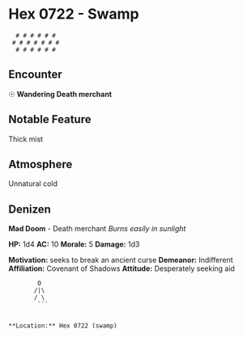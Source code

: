 # Hex 0722 - Swamp
```
  # # # # # #
 # # # # # # #
  # # # # # #
```

## Encounter

☉ **Wandering Death merchant**

## Notable Feature

Thick mist

## Atmosphere

Unnatural cold

## Denizen

**Mad Doom** - Death merchant
*Burns easily in sunlight*

**HP:** 1d4 **AC:** 10 **Morale:** 5
**Damage:** 1d3

**Motivation:** seeks to break an ancient curse
**Demeanor:** Indifferent
**Affiliation:** Covenant of Shadows
**Attitude:** Desperately seeking aid

```
        O
       /|\
       / \
        ```


**Location:** Hex 0722 (swamp)
